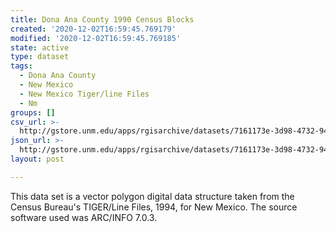 ```yaml
---
title: Dona Ana County 1990 Census Blocks
created: '2020-12-02T16:59:45.769179'
modified: '2020-12-02T16:59:45.769185'
state: active
type: dataset
tags:
  - Dona Ana County
  - New Mexico
  - New Mexico Tiger/line Files
  - Nm
groups: []
csv_url: >-
  http://gstore.unm.edu/apps/rgisarchive/datasets/7161173e-3d98-4732-94ff-b3c8e89e71d4/tlf513shp.derived.csv
json_url: >-
  http://gstore.unm.edu/apps/rgisarchive/datasets/7161173e-3d98-4732-94ff-b3c8e89e71d4/tlf513shp.derived.json
layout: post

---
```

 This data set is a vector polygon digital data structure taken from the
				Census Bureau's TIGER/Line Files, 1994, for New Mexico. The source software used was
				ARC/INFO 7.0.3. 
